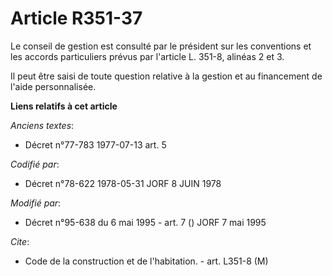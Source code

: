 # Article R351-37

Le conseil de gestion est consulté par le président sur les conventions et les accords particuliers prévus par l'article L.
351-8, alinéas 2 et 3.

Il peut être saisi de toute question relative à la gestion et au financement de l'aide personnalisée.

**Liens relatifs à cet article**

_Anciens textes_:

  - Décret n°77-783 1977-07-13 art. 5

_Codifié par_:

  - Décret n°78-622 1978-05-31 JORF 8 JUIN 1978

_Modifié par_:

  - Décret n°95-638 du 6 mai 1995 - art. 7 () JORF 7 mai 1995

_Cite_:

  - Code de la construction et de l'habitation. - art. L351-8 (M)
